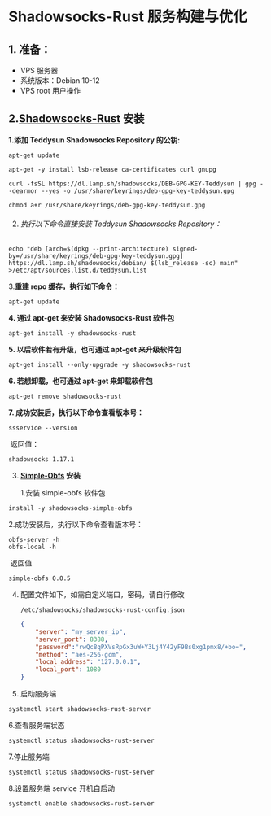 # Shadowsocks-Rust 服务构建与优化
## 1. **准备**：
- VPS 服务器
- 系统版本：Debian 10-12
- VPS root 用户操作

## 2.[Shadowsocks-Rust](https://crates.io/crates/shadowsocks-rust) 安装

**1.添加 Teddysun Shadowsocks Repository 的公钥:**

```
apt-get update

apt-get -y install lsb-release ca-certificates curl gnupg

curl -fsSL https://dl.lamp.sh/shadowsocks/DEB-GPG-KEY-Teddysun | gpg --dearmor --yes -o /usr/share/keyrings/deb-gpg-key-teddysun.gpg

chmod a+r /usr/share/keyrings/deb-gpg-key-teddysun.gpg
```

2. ###### 执行以下命令直接安装 Teddysun Shadowsocks Repository：

```
echo "deb [arch=$(dpkg --print-architecture) signed-by=/usr/share/keyrings/deb-gpg-key-teddysun.gpg] https://dl.lamp.sh/shadowsocks/debian/ $(lsb_release -sc) main" >/etc/apt/sources.list.d/teddysun.list
```

3.**重建 repo 缓存，执行如下命令：**

```
apt-get update
```

**4. 通过 apt-get 来安装 Shadowsocks-Rust 软件包**

```
apt-get install -y shadowsocks-rust
```

**5. 以后软件若有升级，也可通过 apt-get 来升级软件包**

```
apt-get install --only-upgrade -y shadowsocks-rust
```

**6. 若想卸载，也可通过 apt-get 来卸载软件包**

```
apt-get remove shadowsocks-rust
```

**7. 成功安装后，执行以下命令查看版本号：**

```
ssservice --version
```

​     返回值：

```
shadowsocks 1.17.1
```

3.  **[Simple-Obfs](https://github.com/shadowsocks/simple-obfs) 安装**

    1.安装 simple-obfs 软件包

```
install -y shadowsocks-simple-obfs
```

2.成功安装后，执行以下命令查看版本号：

```
obfs-server -h
obfs-local -h
```

​     返回值

```
simple-obfs 0.0.5
```

4. 配置文件如下，如需自定义端口，密码，请自行修改

   ```
   /etc/shadowsocks/shadowsocks-rust-config.json
   ```

   ```json
   {
       "server": "my_server_ip",
       "server_port": 8388,
       "password":"rwQc8qPXVsRpGx3uW+Y3Lj4Y42yF9Bs0xg1pmx8/+bo=",
       "method": "aes-256-gcm",
       "local_address": "127.0.0.1",
       "local_port": 1080
   }
   ```

   

5. 启动服务端

```
systemctl start shadowsocks-rust-server
```

6.查看服务端状态

```
systemctl status shadowsocks-rust-server
```

7.停止服务端

```
systemctl status shadowsocks-rust-server
```

8.设置服务端 service 开机自启动

```
systemctl enable shadowsocks-rust-server
```


